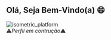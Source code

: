 ## Olá, Seja Bem-Vindo(a) 😄
![isometric_platform](https://user-images.githubusercontent.com/73839667/117086960-8105c900-ad24-11eb-9299-b8d7e0d7afa7.gif)  
⚠️*Perfil em contrução*⚠️
